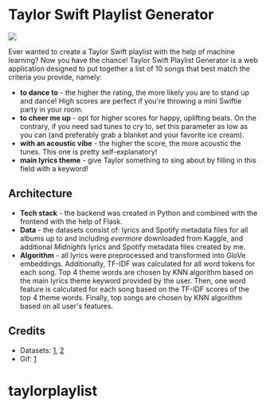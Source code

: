 # Taylor Swift Playlist Generator

<img src="web/img/tay.gif">

Ever wanted to create a Taylor Swift playlist with the help of machine learning? Now you have the chance! Taylor Swift Playlist Generator is a web application designed to put together a list of 10 songs that best match the criteria you provide, namely:
- **to dance to** - the higher the rating, the more likely you are to
                    stand up and dance! High scores are perfect if you're throwing a mini
                    Swiftie party in your room.
- **to cheer me up** - opt for higher scores for happy, uplifting beats. On the contrary, if you need sad tunes to cry to, set this parameter as low as you can (and preferably grab a blanket and your favorite ice cream).
- **with an acoustic vibe** - the higher the score, the more acoustic the tunes. This one is pretty self-explanatory!
- **main lyrics theme** - give Taylor something to sing about by filling in this field with a keyword!

## Architecture
- **Tech stack** - the backend was created in Python and combined with the frontend with the help of Flask. 
- **Data** - the datasets consist of: lyrics and Spotify metadata files for all albums up to and including *evermore* downloaded from Kaggle, and additional *Midnights* lyrics and Spotify metadata files created by me. 
- **Algorithm** - all lyrics were preprocessed and transformed into GloVe embeddings. Additionally, TF-IDF was calculated for all word tokens for each song. Top 4 theme words are chosen by KNN algorithm based on the main lyrics theme keyword provided by the user. Then, one word feature is calculated for each song based on the TF-IDF scores of the top 4 theme words. Finally, top songs are chosen by KNN algorithm based on all user's features.

## Credits

- Datasets: <a href="https://www.kaggle.com/datasets/PromptCloudHQ/taylor-swift-song-lyrics-from-all-the-albums">1</a>, <a href="https://www.kaggle.com/datasets/thespacefreak/taylor-swift-spotify-data">2</a>
- Gif: <a href="https://seegoldendaylight.tumblr.com">1</a>

# taylorplaylist
